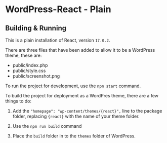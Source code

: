 # WordPress-React - Plain

## Building & Running
This is a plain installation of React, version `17.0.2`. 

There are three files that have been added to allow it to be a WordPress theme, these are: 
- public/index.php
- public/style.css
- public/screenshot.png

To run the project for development, use the `npm start` command. 

To build the project for deployment as a WordPres theme, there are a few things to do:  

1. Add the `"homepage": "wp-content/themes/{react}",` line to the package folder, replacing `{react}` with the name of your theme folder. 

2. Use the `npm run build` command 

3. Place the `build` folder in to the `themes` folder of WordPress. 

